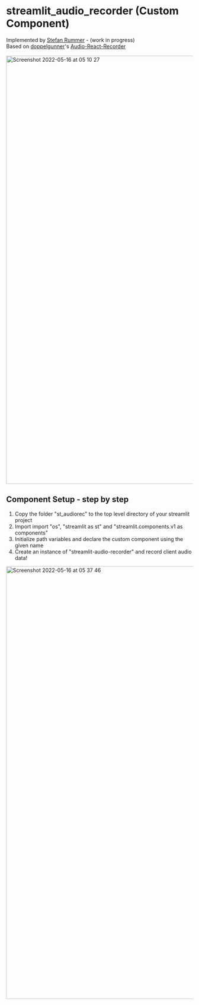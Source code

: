 # streamlit_audio_recorder (Custom Component)

Implemented by [Stefan Rummer](https://www.linkedin.com/in/stefanrmmr/) - (work in progress)<br/>
Based on [doppelgunner](https://github.com/doppelgunner/audio-react-recorder)'s [Audio-React-Recorder](https://www.npmjs.com/package/audio-react-recorder)<br/><br/>
<img width="1155" alt="Screenshot 2022-05-16 at 05 10 27" src="https://user-images.githubusercontent.com/82606558/168513839-2c11c104-66c2-413d-a3c6-879fba5eacaa.png">

## Component Setup - step by step
1. Copy the folder "st_audiorec" to the top level directory of your streamlit project
2. Import import "os", "streamlit as st" and "streamlit.components.v1 as components"
3. Initialize path variables and declare the custom component using the given name
4. Create an instance of "streamlit-audio-recorder" and record client audio data!


<img width="1167" alt="Screenshot 2022-05-16 at 05 37 46" src="https://user-images.githubusercontent.com/82606558/168516152-1a4e9b83-59df-4e7f-8880-7fdb4d0b83b8.png">
